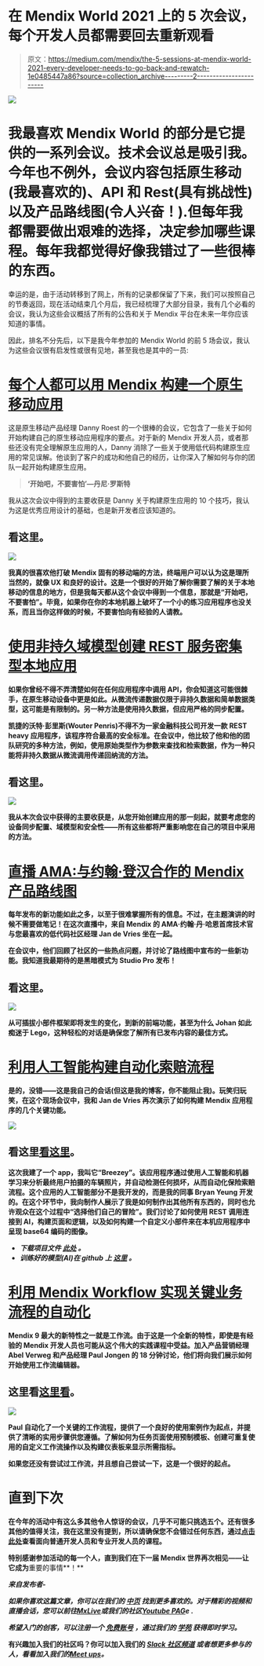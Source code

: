 # 在 Mendix World 2021 上的 5 次会议，每个开发人员都需要回去重新观看

> 原文：<https://medium.com/mendix/the-5-sessions-at-mendix-world-2021-every-developer-needs-to-go-back-and-rewatch-1e0485447a86?source=collection_archive---------2----------------------->

![](img/65f47e5cfb6d3ca3629f53eea0921653.png)

# 我最喜欢 Mendix World 的部分是它提供的一系列会议。技术会议总是吸引我。今年也不例外，会议内容包括原生移动(我最喜欢的)、API 和 Rest(具有挑战性)以及产品路线图(令人兴奋！).但每年我都需要做出艰难的选择，决定参加哪些课程。每年我都觉得好像我错过了一些很棒的东西。

幸运的是，由于活动转移到了网上，所有的记录都保留了下来，我们可以按照自己的节奏返回，现在活动结束几个月后，我已经梳理了大部分目录，我有几个必看的会议，我认为这些会议概括了所有的公告和关于 Mendix 平台在未来一年你应该知道的事情。

因此，排名不分先后，以下是我今年参加的 Mendix World 的前 5 场会议，我认为这些会议很有启发性或很有见地，甚至我也是其中的一员:

# [每个人都可以用 Mendix 构建一个原生移动应用](https://events.mendixworld.com/widget/mendix/world21/catalog/session/1615220128789001nnCR)

这是原生移动产品经理 Danny Roest 的一个很棒的会议，它包含了一些关于如何开始构建自己的原生移动应用程序的要点。对于新的 Mendix 开发人员，或者那些还没有完全理解原生应用的人，Danny 消除了一些关于使用低代码构建原生应用的常见误解。他谈到了客户的成功和他自己的经历，让你深入了解如何与你的团队一起开始构建原生应用。

> **‘开始吧，不要害怕’—丹尼·罗斯特**

我从这次会议中得到的主要收获是 Danny 关于构建原生应用的 10 个技巧，我认为这是优秀应用设计的基础，也是新开发者应该知道的。

## **看这里**[](https://events.mendixworld.com/widget/mendix/world21/catalog/session/1615220128789001nnCR)****。****

**![](img/c0442e60ae2b4173dab41a0a871facef.png)**

**我真的很喜欢他打破 Mendix 固有的移动端的方法，终端用户可以认为这是理所当然的，就像 UX 和良好的设计。这是一个很好的开始了解你需要了解的关于本地移动的信息的地方，但是我每天都从这个会议中得到一个信息，那就是“**开始吧，不要害怕**”。毕竟，如果你在你的本地机器上破坏了一个小的练习应用程序也没关系，而且当你这样做的时候，不要害怕向有经验的人请教。**

# **[使用非持久域模型创建 REST 服务密集型本地应用](https://events.mendixworld.com/widget/mendix/world21/catalog/session/16167478821560015Nq2)**

**如果你曾经不得不弄清楚如何在任何应用程序中调用 API，你会知道这可能很棘手，在原生移动设备中更是如此。从微流传递数据仅限于非持久数据和简单数据类型，这可能是有限制的。另一种方法是使用持久数据，但应用严格的同步配置。**

**凯捷的沃特·彭里斯(Wouter Penris)不得不为一家金融科技公司开发一款 REST heavy 应用程序，该程序符合最高的安全标准。在会议中，他比较了他和他的团队研究的多种方法，例如，使用原始类型作为参数来查找和检索数据，作为一种只能将非持久数据从微流调用传递回纳流的方法。**

## **看这里。**

**![](img/2666eb7b546d8737ba7746d81af89f7d.png)**

**我从本次会议中获得的主要收获是，从您开始创建应用的那一刻起，就要考虑您的设备同步配置、域模型和安全性——所有这些都将严重影响您在自己的项目中采用的方法。**

# **[直播 AMA:与约翰·登汉合作的 Mendix 产品路线图](https://events.mendixworld.com/widget/mendix/world21/catalog/session/1624032080689001aVwo)**

**每年发布的新功能如此之多，以至于很难掌握所有的信息。不过，在主题演讲的时候不需要做笔记！在这次直播中，来自 Mendix 的 AMA·约翰·丹·哈恩首席技术官与您最喜欢的低代码社区经理 Jan de Vries 坐在一起。**

**在会议中，他们回顾了社区的一些热点问题，并讨论了路线图中宣布的一些新功能。我知道我最期待的是黑暗模式为 Studio Pro 发布！**

## **看这里。**

**![](img/b6a6df0bb5833dfe4a10aee40c0e812d.png)**

**从可插拔小部件框架即将发生的变化，到新的前端功能，甚至为什么 Johan 如此痴迷于 Lego，这种轻松的对话是确保您了解所有已发布内容的最佳方式。**

# **[利用人工智能构建自动化索赔流程](https://events.mendixworld.com/widget/mendix/world21/catalog/session/1628002546036001ETnO)**

**是的，没错——这是我自己的会话(但这是我的博客，你不能阻止我)。玩笑归玩笑，在这个现场会议中，我和 Jan de Vries 再次演示了如何构建 Mendix 应用程序的几个关键功能。**

**![](img/85d46bcde32ee8f38f4e1e60ee5431c8.png)**

## **看这里[看这里](https://events.mendixworld.com/widget/mendix/world21/catalog/session/1628002546036001ETnO)。**

**这次我建了一个 app，我叫它“Breezey”。该应用程序通过使用人工智能和机器学习来分析最终用户拍摄的车辆照片，并自动检测任何损坏，从而自动化保险索赔流程。这个应用的人工智能部分不是我开发的，而是我的同事 Bryan Yeung 开发的。在这个环节中，我向制作人展示了我是如何制作出其他所有东西的，同时也允许观众在这个过程中“选择他们自己的冒险”。我们讨论了如何使用 REST 调用连接到 AI，构建页面和逻辑，以及如何构建一个自定义小部件来在本机应用程序中呈现 base64 编码的图像。**

*   *****下载项目文件*** [***此处***](https://bit.ly/MXW21_livebuild) ***。*****
*   *****训练好的模型(AI)在 github 上*** [***这里***](https://github.com/btyeung/car-damage) *。***

# **[利用 Mendix Workflow 实现关键业务流程的自动化](https://events.mendixworld.com/widget/mendix/world21/catalog/session/1620640329349001Qjrb)**

**Mendix 9 最大的新特性之一就是工作流。由于这是一个全新的特性，即使是有经验的 Mendix 开发人员也可能从这个伟大的实践课程中受益。加入产品营销经理 Abel Verweg 和产品经理 Paul Jongen 的 18 分钟讨论，他们将向我们展示如何开始使用工作流编辑器。**

## **这里看[这里看](https://events.mendixworld.com/widget/mendix/world21/catalog/session/1620640329349001Qjrb)。**

**![](img/e0adaa88e69495c43363c2851e82faf5.png)**

**Paul 自动化了一个关键的工作流程，提供了一个良好的使用案例作为起点，并提供了清晰的实用步骤供您遵循。了解如何为任务页面使用预制模板、创建可重复使用的自定义工作流操作以及构建仪表板来显示所需指标。**

**如果您还没有尝试过工作流，并且想自己尝试一下，这是一个很好的起点。**

# **直到下次**

**在今年的活动中有这么多其他令人惊讶的会议，几乎不可能只挑选五个。还有很多其他的值得关注，我在这里没有提到，所以请确保您不会错过任何东西，通过[点击此处](https://paper.dropbox.com/doc/The-5-sessions-at-Mendix-World-2021-every-developer-needs-to-watch--BUM_khtn_nAAEjBLFJNkkuYyAQ-5vYoLFLuzoCcfCotruzZn)查看面向普通开发人员和专业开发人员的课程。**

**特别感谢参加活动的每一个人，直到我们在下一届 Mendix 世界再次相见——让它成为**重要的事情**！**

***来自发布者-***

***如果你喜欢这篇文章，你可以在我们的* [*中页*](https://medium.com/mendix) *找到更多喜欢的。对于精彩的视频和直播会话，您可以前往*[*MxLive*](https://www.mendix.com/live/)*或我们的社区*[*Youtube PAG*](https://www.youtube.com/c/MendixCommunity/community)*e .***

***希望入门的创客，可以注册一个* [*免费账号*](https://signup.mendix.com/link/signup/?source=direct) *，通过我们的* [*学苑*](https://academy.mendix.com/link/home) *获得即时学习。***

**有兴趣加入我们的社区吗？你可以加入我们的 [*Slack 社区频道*](https://join.slack.com/t/mendixcommunity/shared_invite/zt-hwhwkcxu-~59ywyjqHlUHXmrw5heqpQ) *或者想更多参与的人，看看加入我们的*[*Meet ups*](https://developers.mendix.com/meetups/#meetupsNearYou)*。***